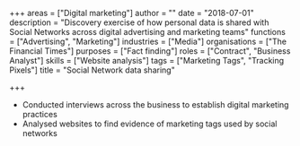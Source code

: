 +++
areas = ["Digital marketing"]
author = ""
date = "2018-07-01"
description = "Discovery exercise of how personal data is shared with Social Networks across digital advertising and marketing teams"
functions = ["Advertising", "Marketing"]
industries = ["Media"]
organisations = ["The Financial Times"]
purposes = ["Fact finding"]
roles = ["Contract", "Business Analyst"]
skills = ["Website analysis"]
tags = ["Marketing Tags", "Tracking Pixels"]
title = "Social Network data sharing"

+++
* Conducted interviews across the business to establish digital marketing practices
* Analysed websites to find evidence of marketing tags used by social networks